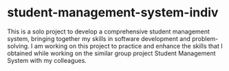 # student-management-system-indiv
This is a solo project to develop a comprehensive student management system, bringing together my skills in software development and problem-solving. I am working on this project to practice and enhance the skills that I obtained while working on the similar group project Student Management System with my colleagues.
